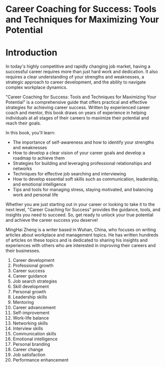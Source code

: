 # Career Coaching for Success: Tools and Techniques for Maximizing Your Potential

# Introduction

In today's highly competitive and rapidly changing job market, having a successful career requires more than just hard work and dedication. It also requires a clear understanding of your strengths and weaknesses, a strategic approach to career development, and the ability to navigate complex workplace dynamics.

"Career Coaching for Success: Tools and Techniques for Maximizing Your Potential" is a comprehensive guide that offers practical and effective strategies for achieving career success. Written by experienced career coach and mentor, this book draws on years of experience in helping individuals at all stages of their careers to maximize their potential and reach their goals.

In this book, you'll learn:

* The importance of self-awareness and how to identify your strengths and weaknesses
* How to develop a clear vision of your career goals and develop a roadmap to achieve them
* Strategies for building and leveraging professional relationships and networks
* Techniques for effective job searching and interviewing
* How to develop essential soft skills such as communication, leadership, and emotional intelligence
* Tips and tools for managing stress, staying motivated, and balancing work and personal life

Whether you are just starting out in your career or looking to take it to the next level, "Career Coaching for Success" provides the guidance, tools, and insights you need to succeed. So, get ready to unlock your true potential and achieve the career success you deserve!

MingHai Zheng is a writer based in Wuhan, China, who focuses on writing articles about workplace and management topics. He has written hundreds of articles on these topics and is dedicated to sharing his insights and experiences with others who are interested in improving their careers and their businesses.



1. Career development
2. Professional growth
3. Career success
4. Career guidance
5. Job search strategies
6. Skill development
7. Personal growth
8. Leadership skills
9. Mentoring
10. Career advancement
11. Self-improvement
12. Work-life balance
13. Networking skills
14. Interview skills
15. Communication skills
16. Emotional intelligence
17. Personal branding
18. Career change
19. Job satisfaction
20. Performance enhancement

